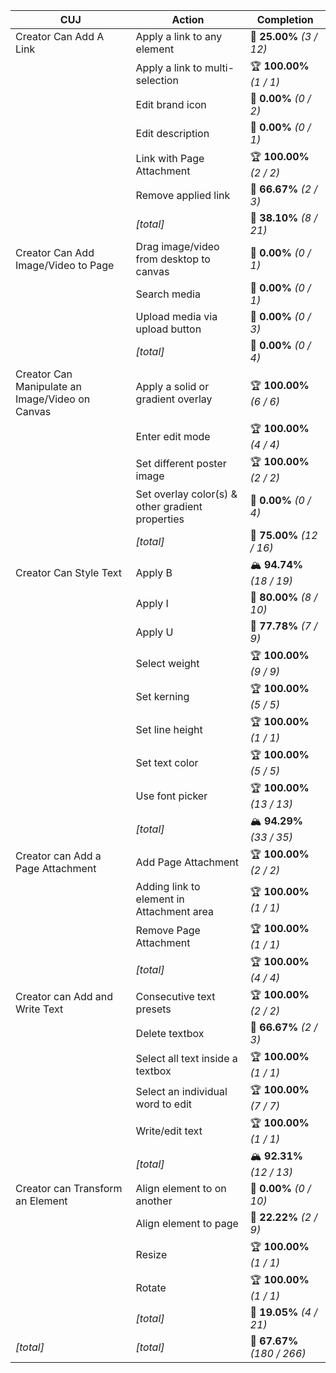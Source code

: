 | **CUJ**                                         | **Action**                                       | **Completion**              |
| ----------------------------------------------- | ------------------------------------------------ | --------------------------- |
| Creator Can Add A Link                          | Apply a link to any element                      | 🚨 **25.00%** *(3 / 12)*    |
|                                                 | Apply a link to multi-selection                  | 🏆 **100.00%** *(1 / 1)*    |
|                                                 | Edit brand icon                                  | 🚨 **0.00%** *(0 / 2)*      |
|                                                 | Edit description                                 | 🚨 **0.00%** *(0 / 1)*      |
|                                                 | Link with Page Attachment                        | 🏆 **100.00%** *(2 / 2)*    |
|                                                 | Remove applied link                              | 🛴 **66.67%** *(2 / 3)*     |
|                                                 | *[total]*                                        | 🚨 **38.10%** *(8 / 21)*    |
| Creator Can Add Image/Video to Page             | Drag image/video from desktop to canvas          | 🚨 **0.00%** *(0 / 1)*      |
|                                                 | Search media                                     | 🚨 **0.00%** *(0 / 1)*      |
|                                                 | Upload media via upload button                   | 🚨 **0.00%** *(0 / 3)*      |
|                                                 | *[total]*                                        | 🚨 **0.00%** *(0 / 4)*      |
| Creator Can Manipulate an Image/Video on Canvas | Apply a solid or gradient overlay                | 🏆 **100.00%** *(6 / 6)*    |
|                                                 | Enter edit mode                                  | 🏆 **100.00%** *(4 / 4)*    |
|                                                 | Set different poster image                       | 🏆 **100.00%** *(2 / 2)*    |
|                                                 | Set overlay color(s) & other gradient properties | 🚨 **0.00%** *(0 / 4)*      |
|                                                 | *[total]*                                        | 🛴 **75.00%** *(12 / 16)*   |
| Creator Can Style Text                          | Apply B                                          | 🏔️ **94.74%** *(18 / 19)*  |
|                                                 | Apply I                                          | 🛴 **80.00%** *(8 / 10)*    |
|                                                 | Apply U                                          | 🛴 **77.78%** *(7 / 9)*     |
|                                                 | Select weight                                    | 🏆 **100.00%** *(9 / 9)*    |
|                                                 | Set kerning                                      | 🏆 **100.00%** *(5 / 5)*    |
|                                                 | Set line height                                  | 🏆 **100.00%** *(1 / 1)*    |
|                                                 | Set text color                                   | 🏆 **100.00%** *(5 / 5)*    |
|                                                 | Use font picker                                  | 🏆 **100.00%** *(13 / 13)*  |
|                                                 | *[total]*                                        | 🏔️ **94.29%** *(33 / 35)*  |
| Creator can Add a Page Attachment               | Add Page Attachment                              | 🏆 **100.00%** *(2 / 2)*    |
|                                                 | Adding link to element in Attachment area        | 🏆 **100.00%** *(1 / 1)*    |
|                                                 | Remove Page Attachment                           | 🏆 **100.00%** *(1 / 1)*    |
|                                                 | *[total]*                                        | 🏆 **100.00%** *(4 / 4)*    |
| Creator can Add and Write Text                  | Consecutive text presets                         | 🏆 **100.00%** *(2 / 2)*    |
|                                                 | Delete textbox                                   | 🛴 **66.67%** *(2 / 3)*     |
|                                                 | Select all text inside a textbox                 | 🏆 **100.00%** *(1 / 1)*    |
|                                                 | Select an individual word to edit                | 🏆 **100.00%** *(7 / 7)*    |
|                                                 | Write/edit text                                  | 🏆 **100.00%** *(1 / 1)*    |
|                                                 | *[total]*                                        | 🏔️ **92.31%** *(12 / 13)*  |
| Creator can Transform an Element                | Align element to on another                      | 🚨 **0.00%** *(0 / 10)*     |
|                                                 | Align element to page                            | 🚨 **22.22%** *(2 / 9)*     |
|                                                 | Resize                                           | 🏆 **100.00%** *(1 / 1)*    |
|                                                 | Rotate                                           | 🏆 **100.00%** *(1 / 1)*    |
|                                                 | *[total]*                                        | 🚨 **19.05%** *(4 / 21)*    |
| *\[total\]*                                     | *\[total\]*                                      | 🛴 **67.67%** *(180 / 266)* |